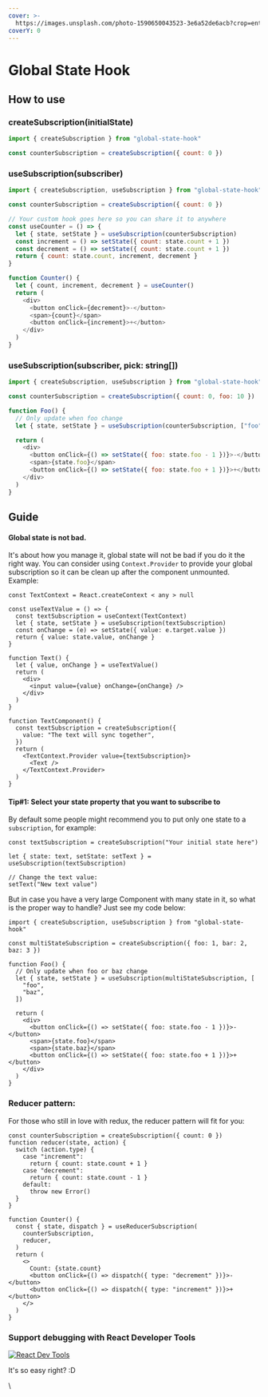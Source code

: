 ```yaml
---
cover: >-
  https://images.unsplash.com/photo-1590650043523-3e6a52de6acb?crop=entropy&cs=srgb&fm=jpg&ixid=MnwxOTcwMjR8MHwxfHNlYXJjaHw2fHxob29rfGVufDB8fHx8MTYzNTkwODM3MQ&ixlib=rb-1.2.1&q=85
coverY: 0
---
```


# Global State Hook

## How to use

### createSubscription(initialState)

```javascript
import { createSubscription } from "global-state-hook"

const counterSubscription = createSubscription({ count: 0 })
```

### useSubscription(subscriber)

```javascript
import { createSubscription, useSubscription } from "global-state-hook"

const counterSubscription = createSubscription({ count: 0 })

// Your custom hook goes here so you can share it to anywhere
const useCounter = () => {
  let { state, setState } = useSubscription(counterSubscription)
  const increment = () => setState({ count: state.count + 1 })
  const decrement = () => setState({ count: state.count + 1 })
  return { count: state.count, increment, decrement }
}

function Counter() {
  let { count, increment, decrement } = useCounter()
  return (
    <div>
      <button onClick={decrement}>-</button>
      <span>{count}</span>
      <button onClick={increment}>+</button>
    </div>
  )
}
```

### useSubscription(subscriber, pick: string\[])

```javascript
import { createSubscription, useSubscription } from "global-state-hook"

const counterSubscription = createSubscription({ count: 0, foo: 10 })

function Foo() {
  // Only update when foo change
  let { state, setState } = useSubscription(counterSubscription, ["foo"])

  return (
    <div>
      <button onClick={() => setState({ foo: state.foo - 1 })}>-</button>
      <span>{state.foo}</span>
      <button onClick={() => setState({ foo: state.foo + 1 })}>+</button>
    </div>
  )
}
```

## Guide

#### Global state is not bad.

It's about how you manage it, global state will not be bad if you do it the right way. You can consider using `Context.Provider` to provide your global subscription so it can be clean up after the component unmounted. Example:

```
const TextContext = React.createContext < any > null

const useTextValue = () => {
  const textSubscription = useContext(TextContext)
  let { state, setState } = useSubscription(textSubscription)
  const onChange = (e) => setState({ value: e.target.value })
  return { value: state.value, onChange }
}

function Text() {
  let { value, onChange } = useTextValue()
  return (
    <div>
      <input value={value} onChange={onChange} />
    </div>
  )
}

function TextComponent() {
  const textSubscription = createSubscription({
    value: "The text will sync together",
  })
  return (
    <TextContext.Provider value={textSubscription}>
      <Text />
    </TextContext.Provider>
  )
}
```

#### Tip#1: Select your state property that you want to subscribe to

By default some people might recommend you to put only one state to a `subscription`, for example:

```
const textSubscription = createSubscription("Your initial state here")

let { state: text, setState: setText } = useSubscription(textSubscription)

// Change the text value:
setText("New text value")
```

But in case you have a very large Component with many state in it, so what is the proper way to handle? Just see my code below:

```
import { createSubscription, useSubscription } from "global-state-hook"

const multiStateSubscription = createSubscription({ foo: 1, bar: 2, baz: 3 })

function Foo() {
  // Only update when foo or baz change
  let { state, setState } = useSubscription(multiStateSubscription, [
    "foo",
    "baz",
  ])

  return (
    <div>
      <button onClick={() => setState({ foo: state.foo - 1 })}>-</button>
      <span>{state.foo}</span>
      <span>{state.baz}</span>
      <button onClick={() => setState({ foo: state.foo + 1 })}>+</button>
    </div>
  )
}
```

### Reducer pattern:

For those who still in love with redux, the reducer pattern will fit for you:

```
const counterSubscription = createSubscription({ count: 0 })
function reducer(state, action) {
  switch (action.type) {
    case "increment":
      return { count: state.count + 1 }
    case "decrement":
      return { count: state.count - 1 }
    default:
      throw new Error()
  }
}

function Counter() {
  const { state, dispatch } = useReducerSubscription(
    counterSubscription,
    reducer,
  )
  return (
    <>
      Count: {state.count}
      <button onClick={() => dispatch({ type: "decrement" })}>-</button>
      <button onClick={() => dispatch({ type: "increment" })}>+</button>
    </>
  )
}
```

### Support debugging with React Developer Tools

[![React Dev Tools](https://raw.githubusercontent.com/paul-phan/global-state-hook/HEAD/example/react-dev-tools.png)](https://github.com/paul-phan/global-state-hook/blob/HEAD/example/react-dev-tools.png)

It's so easy right? :D

\
